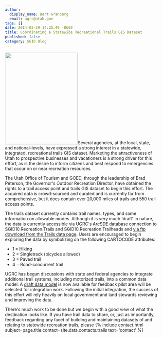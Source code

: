 ```yaml
---
author:
  display_name: Bert Granberg
  email: ugrc@utah.gov
tags: []
date: 2014-08-29 14:25:49 -0600
title: Coordinating a Statewide Recreational Trails GIS Dataset
published: false
category: SGID Blog
---
```


<p><a href="{% link images/recreation_map.png %}"><img src="{% link images/recreation_map_sm.png %}" alt="" title="Trails snapshot" width="239" height="300" class="inline-text-left" /></a>Several agencies, at the local, state, and national-levels, have expressed a strong interest in a statewide, integrated, recreational trails GIS dataset. Marketing the attractiveness of Utah to prospective businesses and vacationers is a strong driver for this effort, as is the desire to inform citizens and best respond to emergencies that occur on or near recreation resources.</p>
<p>The Utah Office of Tourism and GOED, through the leadership of Brad Peterson, the Governor's Outdoor Recreation Director, have obtained the rights to a trail access point and trails GIS dataset to begin this effort. The acquired data is crowd-sourced and curated and is currently far from comprehensive, but it does contain over 20,000 miles of trails and 550 trail access points.</p>
<p>The trails dataset currently contains trail names, types, and some information on allowable modes. Although it is very much 'draft' in nature, the data is currently accessible via UGRC's ArcSDE database connection to SGID10.Recreation.Trails and SGID10.Recreation.Trailheads and <a href="{% link data/recreation/trails/index.html %}">via ftp download from the Trails data page</a>. Users are encouraged to begin exploring the data by symbolizing on the following CARTOCODE attributes:</p>
<ul>
<li>1 = Hiking</li>
<li>2 = Singletrack (bicycles allowed)</li>
<li>3 = Paved trail</li>
<li>4 = Road-concurrent trail</li>
</ul>
<p>UGRC has begun discussions with state and federal agencies to integrate additional trail systems, including motorized trails, into a common data model. A <a href="https://docs.google.com/a/utah.gov/spreadsheet/ccc?key=0Ar7VwMWMy3Z6dDVzUHYzV2NQZXlLUC12MG9qUFdyQmc&usp=drive_web#gid=0">draft data model</a> is now available for feedback pilot area will be selected for integration work. Following the initial integration, the success of this effort will rely heavily on local government and land stewards reviewing and improving the data.</p>
<p>There's much work to be done but we begin with a good view of what the destination looks like. If you have trail data to share, or, just as importantly, feedback regarding any facet of building and maintaining datasets of and relating to statewide recreation trails, please {% include contact.html subject=page.title contact=site.data.contacts.trails text='contact' %}</p>
